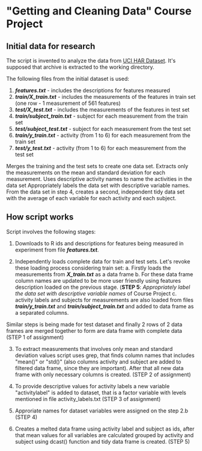 **"Getting and Cleaning Data"** Course Project
========================================

## Initial data for research
The script is invented to analyze the data from [UCI HAR Dataset](https://d396qusza40orc.cloudfront.net/getdata%2Fprojectfiles%2FUCI%20HAR%20Dataset.zip). It's supposed that archive is extracted to the working directory.

The following files from the initial dataset is used:
  1. ***features.txt*** - includes the descriptions for features measured
  2. ***train/X_train.txt*** - includes the measurements of the features in train set (one row - 1 measurement of 561 features)
  3. ***test/X_test.txt*** - includes the measurements of the features in test set
  4. ***train/subject_train.txt*** - subject for each measurement from the train set
  5. ***test/subject_test.txt*** - subject for each measurement from the test set
  6. ***train/y_train.txt*** - activity (from 1 to 6) for each measurement from the train set
  7. ***test/y_test.txt*** - activity (from 1 to 6) for each measurement from the test set

Merges the training and the test sets to create one data set.
Extracts only the measurements on the mean and standard deviation for each measurement. 
Uses descriptive activity names to name the activities in the data set
Appropriately labels the data set with descriptive variable names. 
From the data set in step 4, creates a second, independent tidy data set with the average of each variable for each activity and each subject.


## How script works
Script involves the following stages:

1. Downloads to R ids and descriptions for features being measured in experiment from file ***features.txt***.

2. Independently loads complete data for train and test sets. Let's revoke these loading process considering train set:
    a. Firstly loads the measurements from ***X_train.txt*** as a data frame 
    b. For these data frame column names are updated to be more user friendly using features description loaded on the previous stage. (**STEP 5**: *Appropriately label the data set with descriptive variable names* of Course Project
    c. activity labels and subjects for measurements are also loaded from files ***train/y_train.txt*** and ***train/subject_train.txt*** and added to data frame as a separated columns.
  
  Similar steps is being made for test dataset and finally 2 rows of 2 data frames are merged together to form are data frame with complete data (STEP 1 of assignment)

3. To extract measurements that involves only mean and standard deviation values script uses grep, that finds column names that includes "mean()" or "std()" (also columns activity and subject are added to filtered data frame, since they are important). After that all new data frame with only necessary columns is created. (STEP 2 of assignment)

4. To provide descriptive values for activity labels a new variable "activitylabel" is added to dataset, that is a factor variable with levels mentioned in file activity_labels.txt (STEP 3 of assignment)

5. Approriate names for dataset variables were assigned on the step 2.b (STEP 4)

6. Creates a melted data frame using activity label and subject as ids, after that mean values for all variables are calculated grouped by activity and subject using dcast() function and tidy data frame is created. (STEP 5)


